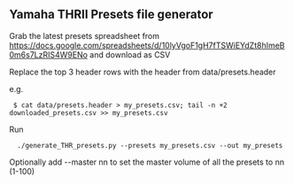 ## Yamaha THRII Presets file generator ##

Grab the latest presets spreadsheet from https://docs.google.com/spreadsheets/d/10lyVgoF1gH7fTSWiEYdZt8hImeB0m6s7LzRIS4W9ENo and download as CSV

Replace the top 3 header rows with the header from data/presets.header

e.g.  

     $ cat data/presets.header > my_presets.csv; tail -n +2 downloaded_presets.csv >> my_presets.csv

Run  
     
      ./generate_THR_presets.py --presets my_presets.csv --out my_presets  
      

Optionally add --master nn to set the master volume of all the presets to nn (1-100)



